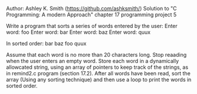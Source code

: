 Author: Ashley K. Smith (https://github.com/ashksmith/)
Solution to "C Programming: A modern Approach" chapter 17 programming project 5

Write a program that sorts a series of words entered by the user:
Enter word: foo
Enter word: bar
Enter word: baz
Enter word: quux

In sorted order: bar baz foo quux

Assume that each word is no more than 20 characters long. Stop reaading when the user enters an empty word.
Store each word in a dynamically allowcated string, using an array of pointers to keep track of the strings,
as in remind2.c program (section 17.2). After all words have been read, sort the array (Using any sorting
technique) and then use a loop to print the words in sorted order.
